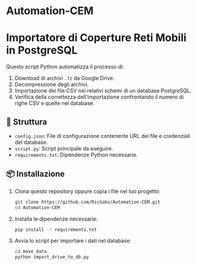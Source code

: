 # Automation-CEM

# Importatore di Coperture Reti Mobili in PostgreSQL

Questo script Python automatizza il processo di:
1. Download di archivi `.7z` da Google Drive.
2. Decompressione degli archivi.
3. Importazione dei file CSV nei relativi schemi di un database PostgreSQL.
4. Verifica della correttezza dell'importazione confrontando il numero di righe CSV e quelle nel database.

## 📁 Struttura

- `config.json`: File di configurazione contenente URL dei file e credenziali del database.
- `script.py`: Script principale da eseguire.
- `requirements.txt`: Dipendenze Python necessarie.


## 📦 Installazione

1. Clona questo repository oppure copia i file nel tuo progetto:

   ```bash
   git clone https://github.com/RicGobs/Automation-CEM.git
   cd Automation-CEM
   ```

2. Installa le dipendenze necessarie:

   ```bash
   pip install -r requirements.txt
   ```

3. Avvia lo script per importare i dati nel database:
   ```bash
   cd move_data
   python import_drive_to_db.py
   ```